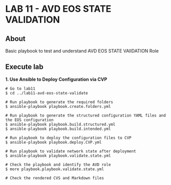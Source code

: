 # LAB 11 - AVD EOS STATE VALIDATION

## About

Basic playbook to test and understand AVD EOS STATE VAlIDATION Role

## Execute lab

__1. Use Ansible to Deploy Configuration via CVP__

```shell
# Go to lab11
$ cd ../lab11-avd-eos-state-validate

# Run playbook to generate the required folders
$ ansible-playbook playbook.create.folders.yml

# Run playbook to generate the structured configuration YAML files and the EOS configuration
$ ansible-playbook playbook.build.structured.yml
$ ansible-playbook playbook.build.intended.yml

# Run playbook to deploy the configuration files to CVP
$ ansible-playbook playbook.deploy.CVP.yml

# Run playbook to validate network state after deployment
$ ansible-playbook playbook.validate.state.yml

# Check the playbook and identify the AVD role
$ more playbook.playbook.validate.state.yml

# Check the rendered CVS and Markdown files
```